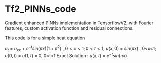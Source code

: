 # Tf2_PINNs_code
Gradient enhanced PINNs implementation in TensorflowV2, with Fourier features, custom activation function and residual connections.

This code is for a simple heat equation

$u_{t}$ = $u_{xx}$ + $e^{-t}sin(\pi x)(1+\pi^{2})$  ,         $0<x<1 ;  0<t<1$;
$u(x,0)$ = $sin(\pi x)$ , 0<x<1;
$u(0,t)$ =  $u(1,t)$ = $0$, 0<t<1
Exact Solution : $u(x,t)$ = $e^{-t}sin(\pi x)$
